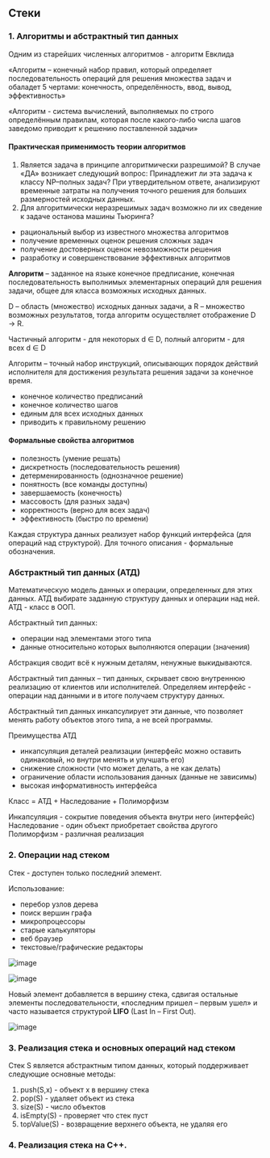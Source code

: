 ## Стеки
### 1. Алгоритмы и абстрактный тип данных
Одним из старейших численных алгоритмов - алгоритм Евклида

«Алгоритм – конечный набор правил, который определяет последовательность операций для решения множества задач и обаладет 5 чертами: конечность, определённость, ввод, вывод, эффективность»

«Алгоритм - система вычислений, выполняемых по строго определённым правилам, которая после какого-либо числа шагов заведомо приводит к решению поставленной задачи»

#### Практическая применимость теории алгоритмов
1. Является задача в принципе алгоритмически разрешимой? В случае «ДА» возникает следующий вопрос: Принадлежит ли эта задача к классу NP–полных задач? При утвердительном ответе, анализируют временные затраты на получения точного решения для больших размерностей исходных данных.
2. Для алгоритмически неразрешимых задач возможно ли их сведение к задаче останова машины Тьюринга?

- рациональный выбор из известного множества алгоритмов
- получение временных оценок решения сложных задач
- получение достоверных оценок невозможности решения
- разработку и совершенствование эффективных алгоритмов

**Алгоритм** – заданное на языке конечное предписание, конечная последовательность выполнимых элементарных операций для решения задачи, общее для класса возможных исходных данных.

D – область (множество) исходных данных задачи, а R – множество возможных результатов, тогда алгоритм осуществляет отображение D → R.

Частичный алгоритм - для некоторых d ∈ D, полный алгоритм - для всех d ∈ D

Алгоритм – точный набор инструкций, описывающих порядок действий исполнителя для достижения результата решения задачи за конечное время.

- конечное количество предписаний
- конечное количество шагов
- единым для всех исходных данных
- приводить к правильному решению

#### Формальные свойства алгоритмов
- полезность (умение решать)
- дискретность (последовательность решения)
- детерменированность (однозначное решение)
- понятность (все команды доступны)
- завершаемость (конечность)
- массовость (для разных задач)
- корректность (верно для всех задач)
- эффективность (быстро по времени)

Каждая структура данных реализует набор функций интерфейса (для операций над структурой). Для точного описания - формальные обозначения. 

### Абстрактный тип данных (АТД)
Математическую модель данных и операции, определенных для этих данных. АТД выбирате заданную структуру данных и операции над ней. АТД - класс в ООП. 

Абстрактный тип данных:
- операции над элементами этого типа
- данные относительно которых выполняются операции (значения)

Абстракция сводит всё к нужным деталям, ненужные выкидываются.

Абстрактный тип данных – тип данных, скрывает свою внутреннюю реализацию от клиентов или исполнителей. Определяем интерфейс - операции над данными и в итоге получаем структуру данных. 

Абстрактный тип данных инкапсулирует эти данные, что позволяет менять работу объектов этого типа, а не всей программы. 

Преимущества АТД
- инкапсуляция деталей реализации (интерфейс можно оставить одинаковый, но внутри менять и улучшать его)
- снижение сложности (что может делать, а не как делать)
- ограничение области использования данных (данные не зависимы)
- высокая информативность интерфейса 

Класс = АТД + Наследование + Полиморфизм

Инкапсуляция - сокрытие поведения объекта внутри него (интерфейс)
<br>
Наследование - один объект приобретает свойства другого
<br>
Полиморфизм - различная реализация

### 2. Операции над стеком
Стек - доступен только последний элемент.

Использование:
- перебор узлов дерева
- поиск вершин графа
- микропроцессоры
- старые калькуляторы
- веб браузер
- текстовые/графические редакторы

![image](https://github.com/mireashik/aood_3sem/assets/49165758/6a9bb5e0-b95e-4339-8b5c-c2d6d670483a)

![image](https://github.com/mireashik/aood_3sem/assets/49165758/45e30878-5e90-43b5-8309-039f0433aa44)

Новый элемент добавляется в вершину стека, сдвигая остальные элементы последовательности, «последним пришел – первым ушел» и часто называется структурой **LIFO** (Last In – First Out).

![image](https://github.com/mireashik/aood_3sem/assets/49165758/55f43891-62dd-4fee-853d-b5e4ca1af218)

### 3. Реализация стека и основных операций над стеком
Стек S является абстрактным типом данных, который поддерживает следующие основные методы:
1. push(S,x) - объект x в вершину стека
2. pop(S) - удаляет объект из стека
3. size(S) - число объектов
4. isEmpty(S) - проверяет что стек пуст
5. topValue(S) - возвращение верхнего объекта, не удаляя его

### 4. Реализация стека на С++.
